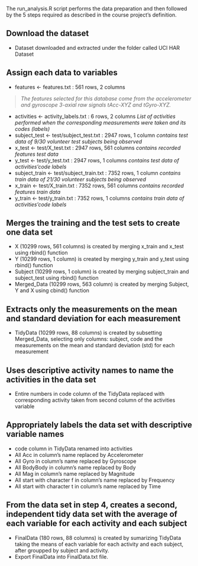 The run_analysis.R script performs the data preparation and then followed by the 5 steps required as described in the course project’s definition.

## Download the dataset
- Dataset downloaded and extracted under the folder called UCI HAR Dataset

## Assign each data to variables
- features <- features.txt : 561 rows, 2 columns
> *The features selected for this database come from the accelerometer and gyroscope 3-axial raw signals tAcc-XYZ and tGyro-XYZ.*
- activities <- activity_labels.txt : 6 rows, 2 columns
*List of activities performed when the corresponding measurements were taken and its codes (labels)*
- subject_test <- test/subject_test.txt : 2947 rows, 1 column
*contains test data of 9/30 volunteer test subjects being observed*
- x_test <- test/X_test.txt : 2947 rows, 561 columns
*contains recorded features test data*
- y_test <- test/y_test.txt : 2947 rows, 1 columns
*contains test data of activities’code labels*
- subject_train <- test/subject_train.txt : 7352 rows, 1 column
*contains train data of 21/30 volunteer subjects being observed*
- x_train <- test/X_train.txt : 7352 rows, 561 columns
*contains recorded features train data*
- y_train <- test/y_train.txt : 7352 rows, 1 columns
*contains train data of activities’code labels*

## Merges the training and the test sets to create one data set
- X (10299 rows, 561 columns) is created by merging x_train and x_test using rbind() function
- Y (10299 rows, 1 column) is created by merging y_train and y_test using rbind() function
- Subject (10299 rows, 1 column) is created by merging subject_train and subject_test using rbind() function
- Merged_Data (10299 rows, 563 column) is created by merging Subject, Y and X using cbind() function

## Extracts only the measurements on the mean and standard deviation for each measurement
- TidyData (10299 rows, 88 columns) is created by subsetting Merged_Data, selecting only columns: subject, code and the measurements on the mean and standard deviation (std) for each measurement

## Uses descriptive activity names to name the activities in the data set
- Entire numbers in code column of the TidyData replaced with corresponding activity taken from second column of the activities variable

## Appropriately labels the data set with descriptive variable names
- code column in TidyData renamed into activities
- All Acc in column’s name replaced by Accelerometer
- All Gyro in column’s name replaced by Gyroscope
- All BodyBody in column’s name replaced by Body
- All Mag in column’s name replaced by Magnitude
- All start with character f in column’s name replaced by Frequency
- All start with character t in column’s name replaced by Time

## From the data set in step 4, creates a second, independent tidy data set with the average of each variable for each activity and each subject
- FinalData (180 rows, 88 columns) is created by sumarizing TidyData taking the means of each variable for each activity and each subject, after groupped by subject and activity.
- Export FinalData into FinalData.txt file.
